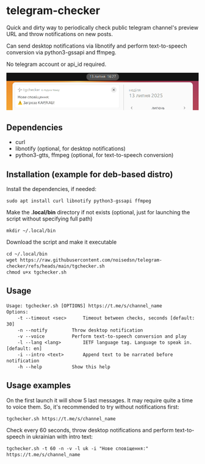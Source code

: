 # telegram-checker

Quick and dirty way to periodically check public telegram channel's preview URL and throw notifications on new posts.

Can send desktop notifications via libnotify and perform text-to-speech conversion via python3-gssapi and ffmpeg.

No telegram account or api_id required.

![screenshot](screenshot.png)

## Dependencies
- curl
- libnotify (optional, for desktop notifications)
- python3-gtts, ffmpeg (optional, for text-to-speech conversion)

## Installation (example for deb-based distro)
Install the dependencies, if needed:
```
sudo apt install curl libnotify python3-gssapi ffmpeg
```
Make the **.local/bin** directory if not exists (optional, just for launching the script without specifying full path) 
```
mkdir ~/.local/bin
```
Download the script and make it executable
```
cd ~/.local/bin
wget https://raw.githubusercontent.com/noisedsn/telegram-checker/refs/heads/main/tgchecker.sh
chmod u+x tgchecker.sh
```

## Usage
```
Usage: tgchecker.sh [OPTIONS] https://t.me/s/channel_name
Options:
	-t --timeout <sec>		Timeout between checks, seconds [default: 30]
	-n --notify			Throw desktop notification
	-v --voice			Perform text-to-speech conversion and play
	-l --lang <lang>		IETF language tag. Language to speak in. [default: en]
	-i --intro <text>		Append text to be narrated before notification
	-h --help			Show this help
```
## Usage examples
On the first launch it will show 5 last messages. It may require quite a time to voice them. So, it's recommended to try without notifications first:
```
tgchecker.sh https://t.me/s/channel_name
```
Check every 60 seconds, throw desktop notifications and perform text-to-speech in ukrainian with intro text:
```
tgchecker.sh -t 60 -n -v -l uk -i "Нове сповіщення:" https://t.me/s/channel_name
```
